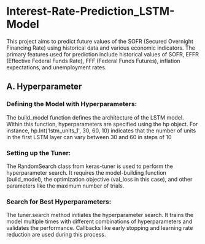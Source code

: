 # Interest-Rate-Prediction_LSTM-Model

This project aims to predict future values of the SOFR (Secured Overnight Financing Rate) using historical data and various economic indicators. The primary features used for prediction include historical values of SOFR, EFFR (Effective Federal Funds Rate), FFF (Federal Funds Futures), inflation expectations, and unemployment rates.

## A. Hyperparameter
### Defining the Model with Hyperparameters:
The build_model function defines the architecture of the LSTM model. Within this function, hyperparameters are specified using the hp object. For instance, hp.Int('lstm_units_1', 30, 60, 10) indicates that the number of units in the first LSTM layer can vary between 30 and 60 in steps of 10
### Setting up the Tuner:
The RandomSearch class from keras-tuner is used to perform the hyperparameter search. It requires the model-building function (build_model), the optimization objective (val_loss in this case), and other parameters like the maximum number of trials.
### Search for Best Hyperparameters:
The tuner.search method initiates the hyperparameter search. It trains the model multiple times with different combinations of hyperparameters and validates the performance. Callbacks like early stopping and learning rate reduction are used during this process.